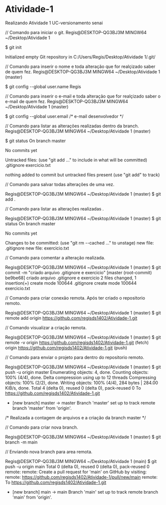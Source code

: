 # Atividade-1
Realizando Atividade 1 UC-versionamento senai

// Comando para iniciar o git.
Regis@DESKTOP-QG3BJ3M MINGW64 ~/Desktop/Atividade 1

$ git init

Initialized empty Git repository in C:/Users/Regis/Desktop/Atividade 1/.git/

// Comando para inserir o nome e toda alteração que for realçizado saber de quem fez.
Regis@DESKTOP-QG3BJ3M MINGW64 ~/Desktop/Atividade 1 (master)

$ git config --global user.name Regis

// Comando para inserir o e-mail e toda alteração que for realçizado saber o e-mail de quem fez.
Regis@DESKTOP-QG3BJ3M MINGW64 ~/Desktop/Atividade 1 (master)

$ git config --global user.email /* e-mail desenvolvedor */

// Comando para listar as alterações realizadas dentro da branch.
Regis@DESKTOP-QG3BJ3M MINGW64 ~/Desktop/Atividade 1 (master)

$ git status
On branch master

No commits yet

Untracked files:
  (use "git add <file>..." to include in what will be committed)
        .gitignore
        exercicio.txt

nothing added to commit but untracked files present (use "git add" to track)

// Comando para salvar todas alterações de uma vez.

Regis@DESKTOP-QG3BJ3M MINGW64 ~/Desktop/Atividade 1 (master)
$ git add .

// Comando para listar as alterações realizadas .

Regis@DESKTOP-QG3BJ3M MINGW64 ~/Desktop/Atividade 1 (master)
$ git status
On branch master

No commits yet

Changes to be committed:
  (use "git rm --cached <file>..." to unstage)
        new file:   .gitignore
        new file:   exercicio.txt

// Comando para comentar a alteração realizada.

Regis@DESKTOP-QG3BJ3M MINGW64 ~/Desktop/Atividade 1 (master)
$ git commit -m "criado arquivo .gitignore e exercicio"
[master (root-commit) be9be68] criado arquivo .gitignore e exercicio
 2 files changed, 1 insertion(+)
 create mode 100644 .gitignore
 create mode 100644 exercicio.txt

// Comando para criar conexão remota. Após ter criado o repositorio remoto.

Regis@DESKTOP-QG3BJ3M MINGW64 ~/Desktop/Atividade 1 (master)
$ git remote add origin https://github.com/regisds1402/Atividade-1.git

// Comando visualizar a criação remota.

Regis@DESKTOP-QG3BJ3M MINGW64 ~/Desktop/Atividade 1 (master)
$ git remote -v
origin  https://github.com/regisds1402/Atividade-1.git (fetch)
origin  https://github.com/regisds1402/Atividade-1.git (push)

// Comando para enviar o projeto para dentro do repositorio remoto.

Regis@DESKTOP-QG3BJ3M MINGW64 ~/Desktop/Atividade 1 (master)
$ git push -u origin master
Enumerating objects: 4, done.
Counting objects: 100% (4/4), done.
Delta compression using up to 12 threads
Compressing objects: 100% (2/2), done.
Writing objects: 100% (4/4), 284 bytes | 284.00 KiB/s, done.
Total 4 (delta 0), reused 0 (delta 0), pack-reused 0
To https://github.com/regisds1402/Atividade-1.git
 * [new branch]      master -> master
Branch 'master' set up to track remote branch 'master' from 'origin'.

/* Realizada a contagem de arquivos e a criação da branch master */

// Comando para criar nova branch.

Regis@DESKTOP-QG3BJ3M MINGW64 ~/Desktop/Atividade 1 (master)
$ git branch -m main

// Enviando nova branch para area remota.

Regis@DESKTOP-QG3BJ3M MINGW64 ~/Desktop/Atividade 1 (main)
$ git push -u origin main
Total 0 (delta 0), reused 0 (delta 0), pack-reused 0
remote:
remote: Create a pull request for 'main' on GitHub by visiting:
remote:      https://github.com/regisds1402/Atividade-1/pull/new/main
remote:
To https://github.com/regisds1402/Atividade-1.git
 * [new branch]      main -> main
Branch 'main' set up to track remote branch 'main' from 'origin'.
